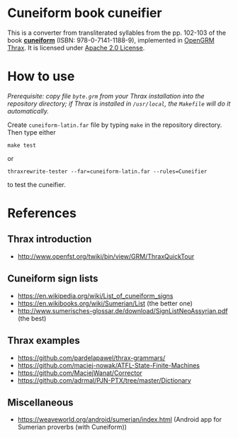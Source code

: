 # Cuneiform book cuneifier

This is a converter from transliterated syllables from the pp. 102-103 of the book [**cuneiform**](https://www.britishmuseumshoponline.org/cuneiform.html) (ISBN: 978-0-7141-1188-9), implemented in [OpenGRM Thrax](http://www.opengrm.org/twiki/bin/view/GRM/Thrax). It is licensed under [Apache 2.0 License](LICENSE).

# How to use

_Prerequisite: copy file `byte.grm` from your Thrax installation into the repository directory; if Thrax is installed in `/usr/local`, the `Makefile` will do it automatically._

Create `cuneiform-latin.far` file by typing `make` in the repository directory. Then type either

```
make test
```

or 

```
thraxrewrite-tester --far=cuneiform-latin.far --rules=Cuneifier
```

to test the cuneifier.

# References

## Thrax introduction
* http://www.openfst.org/twiki/bin/view/GRM/ThraxQuickTour

## Cuneiform sign lists
* https://en.wikipedia.org/wiki/List_of_cuneiform_signs
* https://en.wikibooks.org/wiki/Sumerian/List (the better one)
* http://www.sumerisches-glossar.de/download/SignListNeoAssyrian.pdf (the best)

## Thrax examples
* https://github.com/pardelapawel/thrax-grammars/
* https://github.com/maciej-nowak/ATFL-State-Finite-Machines
* https://github.com/MaciejWanat/Corrector
* https://github.com/adrmal/PJN-PTX/tree/master/Dictionary

## Miscellaneous
* https://weaveworld.org/android/sumerian/index.html (Android app for Sumerian proverbs (with Cuneiform))

